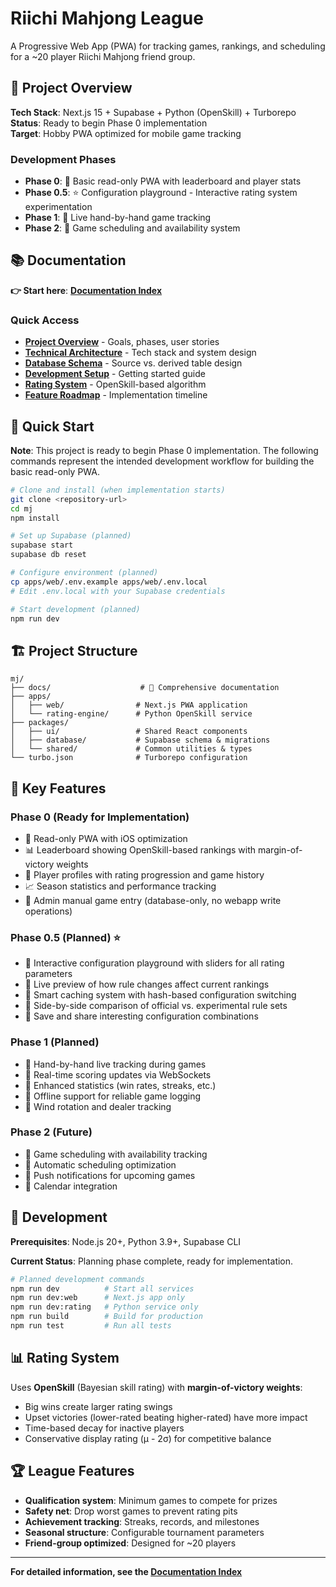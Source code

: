 # Riichi Mahjong League

A Progressive Web App (PWA) for tracking games, rankings, and scheduling for a ~20 player Riichi Mahjong friend group.

## 🎯 Project Overview

**Tech Stack**: Next.js 15 + Supabase + Python (OpenSkill) + Turborepo  
**Status**: Ready to begin Phase 0 implementation  
**Target**: Hobby PWA optimized for mobile game tracking

### Development Phases
- **Phase 0**: 📱 Basic read-only PWA with leaderboard and player stats
- **Phase 0.5**: ⭐ Configuration playground - Interactive rating system experimentation 
- **Phase 1**: 🎯 Live hand-by-hand game tracking
- **Phase 2**: 📅 Game scheduling and availability system

## 📚 Documentation

**👉 Start here**: [**Documentation Index**](./docs/README.md)

### Quick Access
- [**Project Overview**](./docs/01-project-overview.md) - Goals, phases, user stories
- [**Technical Architecture**](./docs/02-technical-architecture.md) - Tech stack and system design
- [**Database Schema**](./docs/03-database-schema.md) - Source vs. derived table design
- [**Development Setup**](./docs/04-development-setup.md) - Getting started guide
- [**Rating System**](./docs/05-rating-system.md) - OpenSkill-based algorithm
- [**Feature Roadmap**](./docs/06-feature-roadmap.md) - Implementation timeline

## 🚀 Quick Start

**Note**: This project is ready to begin Phase 0 implementation. The following commands represent the intended development workflow for building the basic read-only PWA.

```bash
# Clone and install (when implementation starts)
git clone <repository-url>
cd mj
npm install

# Set up Supabase (planned)
supabase start
supabase db reset

# Configure environment (planned)
cp apps/web/.env.example apps/web/.env.local
# Edit .env.local with your Supabase credentials

# Start development (planned)
npm run dev
```

## 🏗️ Project Structure

```
mj/
├── docs/                    # 📖 Comprehensive documentation
├── apps/
│   ├── web/                # Next.js PWA application
│   └── rating-engine/      # Python OpenSkill service
├── packages/
│   ├── ui/                 # Shared React components
│   ├── database/           # Supabase schema & migrations
│   └── shared/             # Common utilities & types
└── turbo.json              # Turborepo configuration
```

## 🎲 Key Features

### Phase 0 (Ready for Implementation)
- 📱 Read-only PWA with iOS optimization
- 📊 Leaderboard showing OpenSkill-based rankings with margin-of-victory weights
- 👤 Player profiles with rating progression and game history
- 📈 Season statistics and performance tracking
- 🔧 Admin manual game entry (database-only, no webapp write operations)

### Phase 0.5 (Planned) ⭐
- 🎯 Interactive configuration playground with sliders for all rating parameters
- 🎯 Live preview of how rule changes affect current rankings
- 🎯 Smart caching system with hash-based configuration switching
- 🎯 Side-by-side comparison of official vs. experimental rule sets
- 🎯 Save and share interesting configuration combinations

### Phase 1 (Planned)
- 🎯 Hand-by-hand live tracking during games
- 🎯 Real-time scoring updates via WebSockets
- 🎯 Enhanced statistics (win rates, streaks, etc.)
- 🎯 Offline support for reliable game logging
- 🎯 Wind rotation and dealer tracking

### Phase 2 (Future)
- 📅 Game scheduling with availability tracking
- 📅 Automatic scheduling optimization
- 📅 Push notifications for upcoming games
- 📅 Calendar integration

## 🔧 Development

**Prerequisites**: Node.js 20+, Python 3.9+, Supabase CLI

**Current Status**: Planning phase complete, ready for implementation.

```bash
# Planned development commands
npm run dev          # Start all services
npm run dev:web      # Next.js app only
npm run dev:rating   # Python service only
npm run build        # Build for production
npm run test         # Run all tests
```

## 📊 Rating System

Uses **OpenSkill** (Bayesian skill rating) with **margin-of-victory weights**:
- Big wins create larger rating swings
- Upset victories (lower-rated beating higher-rated) have more impact
- Time-based decay for inactive players
- Conservative display rating (μ - 2σ) for competitive balance

## 🏆 League Features

- **Qualification system**: Minimum games to compete for prizes
- **Safety net**: Drop worst games to prevent rating pits
- **Achievement tracking**: Streaks, records, and milestones
- **Seasonal structure**: Configurable tournament parameters
- **Friend-group optimized**: Designed for ~20 players

---

**For detailed information, see the [Documentation Index](./docs/README.md)**